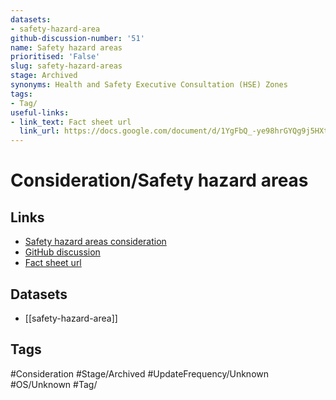 ```yaml
---
datasets:
- safety-hazard-area
github-discussion-number: '51'
name: Safety hazard areas
prioritised: 'False'
slug: safety-hazard-areas
stage: Archived
synonyms: Health and Safety Executive Consultation (HSE) Zones
tags:
- Tag/
useful-links:
- link_text: Fact sheet url
  link_url: https://docs.google.com/document/d/1YgFbQ_-ye98hrGYQg9j5HXtPeVrr8Zcx_08NHAlWe6c/edit
---
```


# Consideration/Safety hazard areas



## Links

* [Safety hazard areas consideration](https://design.planning.data.gov.uk/planning-consideration/safety-hazard-areas)
* [GitHub discussion](https://github.com/digital-land/data-standards-backlog/discussions/51)
* [Fact sheet url](https://docs.google.com/document/d/1YgFbQ_-ye98hrGYQg9j5HXtPeVrr8Zcx_08NHAlWe6c/edit)

## Datasets

* [[safety-hazard-area]]

## Tags

#Consideration #Stage/Archived #UpdateFrequency/Unknown #OS/Unknown #Tag/